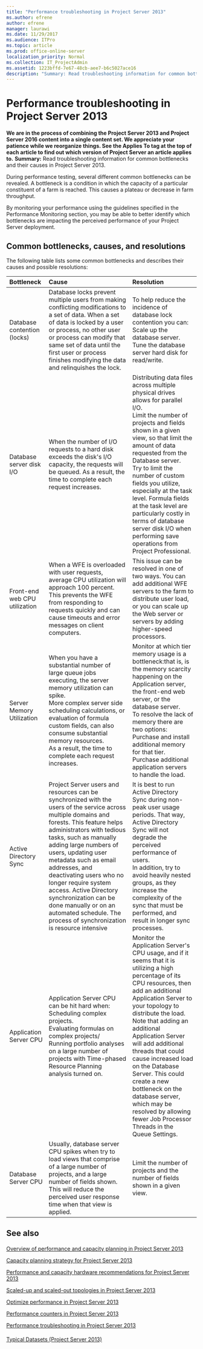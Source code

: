 ```yaml
---
title: "Performance troubleshooting in Project Server 2013"
ms.author: efrene
author: efrene
manager: laurawi
ms.date: 11/29/2017
ms.audience: ITPro
ms.topic: article
ms.prod: office-online-server
localization_priority: Normal
ms.collection: IT_ProjectAdmin
ms.assetid: 1223bffd-7e67-48cb-aee7-b6c5027ace16
description: "Summary: Read troubleshooting information for common bottlenecks and their causes in Project Server 2013."
---
```


# Performance troubleshooting in Project Server 2013
 **We are in the process of combining the Project Server 2013 and Project Server 2016 content into a single content set. We appreciate your patience while we reorganize things. See the Applies To tag at the top of each article to find out which version of Project Server an article applies to.**
 **Summary:** Read troubleshooting information for common bottlenecks and their causes in Project Server 2013.
  
During performance testing, several different common bottlenecks can be revealed. A bottleneck is a condition in which the capacity of a particular constituent of a farm is reached. This causes a plateau or decrease in farm throughput.
  
By monitoring your performance using the guidelines specified in the Performance Monitoring section, you may be able to better identify which bottlenecks are impacting the perceived performance of your Project Server deployment. 
  
## Common bottlenecks, causes, and resolutions

The following table lists some common bottlenecks and describes their causes and possible resolutions:
  
|**Bottleneck**|**Cause**|**Resolution**|
|:-----|:-----|:-----|
|Database contention (locks)  <br/> |Database locks prevent multiple users from making conflicting modifications to a set of data. When a set of data is locked by a user or process, no other user or process can modify that same set of data until the first user or process finishes modifying the data and relinquishes the lock.  <br/> | To help reduce the incidence of database lock contention you can: <br/>  Scale up the database server. <br/>  Tune the database server hard disk for read/write. <br/> |
|Database server disk I/O  <br/> |When the number of I/O requests to a hard disk exceeds the disk's I/O capacity, the requests will be queued. As a result, the time to complete each request increases.  <br/> |Distributing data files across multiple physical drives allows for parallel I/O.  <br/> Limit the number of projects and fields shown in a given view, so that limit the amount of data requested from the Database server.  <br/> Try to limit the number of custom fields you utilize, especially at the task level. Formula fields at the task level are particularly costly in terms of database server disk I/O when performing save operations from Project Professional.  <br/> |
|Front-end web CPU utilization  <br/> |When a WFE is overloaded with user requests, average CPU utilization will approach 100 percent. This prevents the WFE from responding to requests quickly and can cause timeouts and error messages on client computers.  <br/> |This issue can be resolved in one of two ways. You can add additional WFE servers to the farm to distribute user load, or you can scale up the Web server or servers by adding higher-speed processors.  <br/> |
|Server Memory Utilization  <br/> |When you have a substantial number of large queue jobs executing, the server memory utilization can spike.  <br/> More complex server side scheduling calculations, or evaluation of formula custom fields, can also consume substantial memory resources.  <br/> As a result, the time to complete each request increases.  <br/> | Monitor at which tier memory usage is a bottleneck:that is, is the memory scarcity happening on the Application server, the front-end web server, or the database server. <br/>  To resolve the lack of memory there are two options: <br/>  Purchase and install additional memory for that tier. <br/>  Purchase additional application servers to handle the load. <br/> |
|Active Directory Sync  <br/> |Project Server users and resources can be synchronized with the users of the service across multiple domains and forests. This feature helps administrators with tedious tasks, such as manually adding large numbers of users, updating user metadata such as email addresses, and deactivating users who no longer require system access. Active Directory synchronization can be done manually or on an automated schedule. The process of synchronization is resource intensive  <br/> |It is best to run Active Directory Sync during non-peak user usage periods. That way, Active Directory Sync will not degrade the perceived performance of users.  <br/> In addition, try to avoid heavily nested groups, as they increase the complexity of the sync that must be performed, and result in longer sync processes.  <br/> |
|Application Server CPU  <br/> | Application Server CPU can be hit hard when: <br/>  Scheduling complex projects. <br/>  Evaluating formulas on complex projects/ <br/>  Running portfolio analyses on a large number of projects with Time-phased Resource Planning analysis turned on. <br/> |Monitor the Application Server's CPU usage, and if it seems that it is utilizing a high percentage of its CPU resources, then add an additional Application Server to your topology to distribute the load.  <br/> Note that adding an additional Application Server will add additional threads that could cause increased load on the Database Server. This could create a new bottleneck on the database server, which may be resolved by allowing fewer Job Processor Threads in the Queue Settings.  <br/> |
|Database Server CPU  <br/> |Usually, database server CPU spikes when try to load views that comprise of a large number of projects, and a large number of fields shown. This will reduce the perceived user response time when that view is applied.  <br/> |Limit the number of projects and the number of fields shown in a given view.  <br/> |
   
## See also

#### 

[Overview of performance and capacity planning in Project Server 2013](overview-of-performance-and-capacity-planning-in-project-server-2013.md)
  
[Capacity planning strategy for Project Server 2013](capacity-planning-strategy-for-project-server-2013.md)
  
[Performance and capacity hardware recommendations for Project Server 2013](performance-and-capacity-hardware-recommendations-for-project-server-2013.md)
  
[Scaled-up and scaled-out topologies in Project Server 2013](scaled-up-and-scaled-out-topologies-in-project-server-2013.md)
  
[Optimize performance in Project Server 2013](optimize-performance-in-project-server-2013.md)
  
[Performance counters in Project Server 2013](performance-counters-in-project-server-2013.md)
  
[Performance troubleshooting in Project Server 2013](performance-troubleshooting-in-project-server-2013.md)
#### 

[Typical Datasets (Project Server 2013)](http://technet.microsoft.com/library/e2a0a4b6-0bda-468e-aeca-00f2807bf644.aspx)

